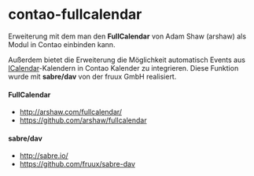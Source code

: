 contao-fullcalendar
=====================

Erweiterung mit dem man den **FullCalendar** von Adam Shaw (arshaw) als Modul in Contao einbinden kann.

Außerdem bietet die Erweiterung die Möglichkeit automatisch Events aus [ICalendar](http://de.wikipedia.org/wiki/ICalendar)-Kalendern in Contao Kalender zu integrieren.
Diese Funktion wurde mit **sabre/dav** von  der fruux GmbH realisiert.

#### FullCalendar
* http://arshaw.com/fullcalendar/
* https://github.com/arshaw/fullcalendar

#### sabre/dav
* http://sabre.io/
* https://github.com/fruux/sabre-dav


